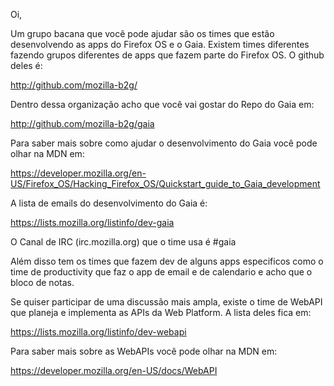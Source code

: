 Oi,

Um grupo bacana que você pode ajudar são os times que estão desenvolvendo as apps do Firefox OS e o Gaia. Existem times diferentes fazendo grupos diferentes de apps que fazem parte do Firefox OS. O github deles é:

  http://github.com/mozilla-b2g/

Dentro dessa organização acho que você vai gostar do Repo do Gaia em:

  http://github.com/mozilla-b2g/gaia

Para saber mais sobre como ajudar o desenvolvimento do Gaia você pode olhar na MDN em:

  https://developer.mozilla.org/en-US/Firefox_OS/Hacking_Firefox_OS/Quickstart_guide_to_Gaia_development

A lista de emails do desenvolvimento do Gaia é:

  https://lists.mozilla.org/listinfo/dev-gaia

O Canal de IRC (irc.mozilla.org) que o time usa é #gaia

Além disso tem os times que fazem dev de alguns apps especificos  como o time de productivity que faz o app de email e de calendario e acho que o bloco de notas.

Se quiser participar de uma discussão mais ampla, existe o time de WebAPI que planeja e implementa as APIs da Web Platform. A lista deles fica em:

  https://lists.mozilla.org/listinfo/dev-webapi

Para saber mais sobre as WebAPIs você pode olhar na MDN em:

  https://developer.mozilla.org/en-US/docs/WebAPI
